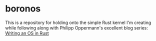 # boronos
This is a repository for holding onto the simple Rust kernel I'm creating while following along with Philipp Oppermann's excellent blog series: [Writing an OS in Rust](https://os.phil-opp.com/)